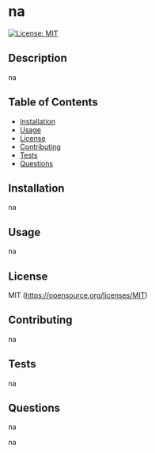 # na

[![License: MIT](https://img.shields.io/badge/License-MIT-yellow.svg)](https://opensource.org/licenses/MIT)

## Description
na

## Table of Contents
* [Installation](#installation)
* [Usage](#installation)
* [License](#license)
* [Contributing](#contributing)
* [Tests](#installation)
* [Questions](#questions)

## Installation
na

## Usage
na

## License
MIT
(https://opensource.org/licenses/MIT)

## Contributing
na

## Tests
na

## Questions
na

na